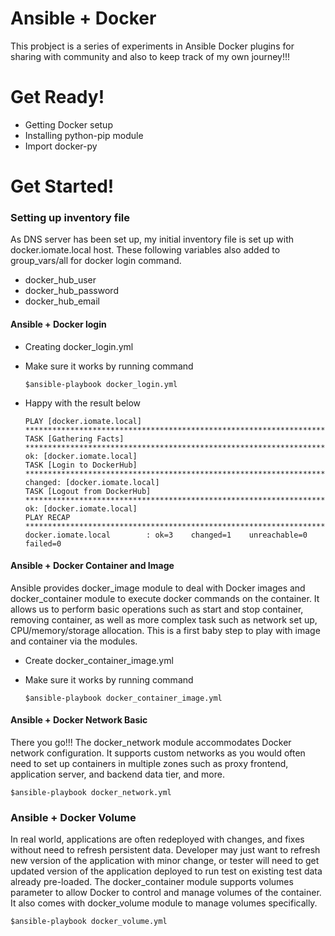 # Ansible + Docker

This probject is a series of experiments in Ansible Docker plugins for sharing with community and also to keep track of my own journey!!!


# Get Ready!

  - Getting Docker setup
  - Installing python-pip module
  - Import docker-py

# Get Started!

### Setting up inventory file
As DNS server has been set up, my initial inventory file is set up with docker.iomate.local host.
These following variables also added to group_vars/all for docker login command.

  - docker_hub_user
  - docker_hub_password
  - docker_hub_email

#### Ansible + Docker login

  - Creating docker_login.yml
  - Make sure it works by running command 
    
        $ansible-playbook docker_login.yml
    
  - Happy with the result below

        PLAY [docker.iomate.local] *********************************************************************************************
        TASK [Gathering Facts] *************************************************************************************************
        ok: [docker.iomate.local]
        TASK [Login to DockerHub] **********************************************************************************************
        changed: [docker.iomate.local]
        TASK [Logout from DockerHub] *******************************************************************************************
        ok: [docker.iomate.local]
        PLAY RECAP *************************************************************************************************************
        docker.iomate.local        : ok=3    changed=1    unreachable=0    failed=0

#### Ansible + Docker Container and Image

Ansible provides docker_image module to deal with Docker images and docker_container module to execute docker commands on the container. It allows us to perform basic operations such as start and stop container, removing container, as well as more complex task such as network set up, CPU/memory/storage allocation. This is a first baby step to play with image and container via the modules.

  - Create docker_container_image.yml
  - Make sure it works by running command 
    
        $ansible-playbook docker_container_image.yml

#### Ansible + Docker Network Basic

There you go!!! The docker_network module accommodates Docker network configuration. It supports custom networks as you would often need to set up containers in multiple zones such as proxy frontend, application server, and backend data tier, and more. 

    $ansible-playbook docker_network.yml

### Ansible + Docker Volume

In real world, applications are often redeployed with changes, and fixes without need to refresh persistent data.
Developer may just want to refresh new version of the application with minor change, or tester will need to get updated version of the application deployed to run test on existing test data already pre-loaded. 
The docker_container module supports volumes parameter to allow Docker to control and manage volumes of the container.
It also comes with docker_volume module to manage volumes specifically.

    $ansible-playbook docker_volume.yml